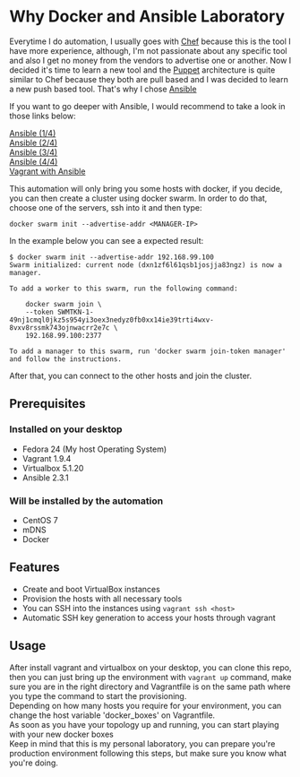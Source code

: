 # Why Docker and Ansible Laboratory
Everytime I do automation, I usually goes with [Chef](https://www.chef.io/) because this is the tool I have more experience, although, I'm not passionate about any specific tool and also I get no money from the vendors to advertise one or another. Now I decided it's time to learn a new tool and the [Puppet](https://puppet.com/) architecture is quite similar to Chef because they both are pull based and I was decided to learn a new push based tool. That's why I chose [Ansible](https://www.ansible.com/)

If you want to go deeper with Ansible, I would recommend to take a look in those links below:

[Ansible (1/4)](https://sysadmincasts.com/episodes/43-19-minutes-with-ansible-part-1-4)   
[Ansible (2/4)](https://sysadmincasts.com/episodes/45-learning-ansible-with-vagrant-part-2-4)   
[Ansible (3/4)](https://sysadmincasts.com/episodes/46-configuration-management-with-ansible-part-3-4)   
[Ansible (4/4)](https://sysadmincasts.com/episodes/47-zero-downtime-deployments-with-ansible-part-4-4)   
[Vagrant with Ansible](https://www.youtube.com/watch?v=Defm3i9jYvo)

This automation will only bring you some hosts with docker, if you decide, you can then create a cluster using docker swarm.
In order to do that, choose one of the servers, ssh into it and then type:
```console
docker swarm init --advertise-addr <MANAGER-IP>
```

In the example below you can see a expected result:
```console
$ docker swarm init --advertise-addr 192.168.99.100
Swarm initialized: current node (dxn1zf6l61qsb1josjja83ngz) is now a manager.

To add a worker to this swarm, run the following command:

    docker swarm join \
    --token SWMTKN-1-49nj1cmql0jkz5s954yi3oex3nedyz0fb0xx14ie39trti4wxv-8vxv8rssmk743ojnwacrr2e7c \
    192.168.99.100:2377

To add a manager to this swarm, run 'docker swarm join-token manager' and follow the instructions.
```
After that, you can connect to the other hosts and join the cluster.

## Prerequisites

### Installed on your desktop
* Fedora 24 (My host Operating System)
* Vagrant 1.9.4
* Virtualbox 5.1.20
* Ansible 2.3.1

### Will be installed by the automation
* CentOS 7
* mDNS
* Docker

## Features
* Create and boot VirtualBox instances
* Provision the hosts with all necessary tools
* You can SSH into the instances using ```vagrant ssh <host>```
* Automatic SSH key generation to access your hosts through vagrant

## Usage
After install vagrant and virtualbox on your desktop, you can clone this repo, then you can just bring up the environment with ```vagrant up``` command, make sure you are in the right directory and Vagrantfile is on the same path where you type the command to start the provisioning.   
Depending on how many hosts you require for your environment, you can change the host variable 'docker_boxes' on Vagrantfile.   
As soon as you have your topology up and running, you can start playing with your new docker boxes   
Keep in mind that this is my personal laboratory, you can prepare you're production environment following this steps, but make sure you know what you're doing.